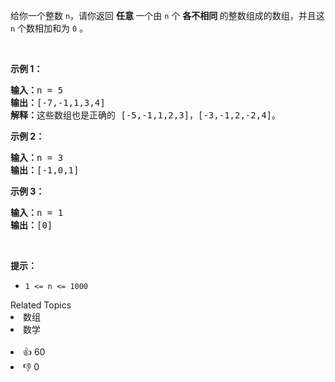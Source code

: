 <p>给你一个整数&nbsp;<code>n</code>，请你返回 <strong>任意&nbsp;</strong>一个由 <code>n</code>&nbsp;个 <strong>各不相同&nbsp;</strong>的整数组成的数组，并且这 <code>n</code> 个数相加和为 <code>0</code> 。</p>

<p>&nbsp;</p>

<p><strong>示例 1：</strong></p>

<pre><strong>输入：</strong>n = 5
<strong>输出：</strong>[-7,-1,1,3,4]
<strong>解释：</strong>这些数组也是正确的 [-5,-1,1,2,3]，[-3,-1,2,-2,4]。
</pre>

<p><strong>示例 2：</strong></p>

<pre><strong>输入：</strong>n = 3
<strong>输出：</strong>[-1,0,1]
</pre>

<p><strong>示例 3：</strong></p>

<pre><strong>输入：</strong>n = 1
<strong>输出：</strong>[0]
</pre>

<p>&nbsp;</p>

<p><strong>提示：</strong></p>

<ul>
	<li><code>1 &lt;= n &lt;= 1000</code></li>
</ul>
<div><div>Related Topics</div><div><li>数组</li><li>数学</li></div></div><br><div><li>👍 60</li><li>👎 0</li></div>